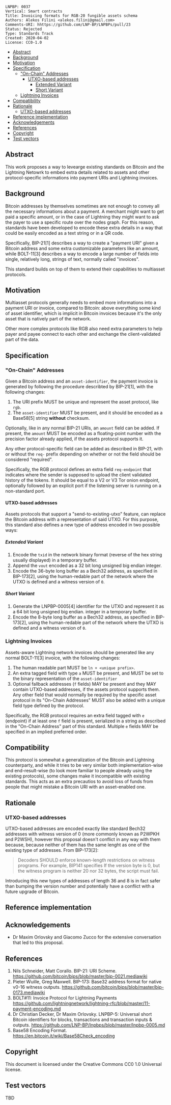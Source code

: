 ```
LNPBP: 0037
Vertical: Smart contracts
Title: Invoicing formats for RGB-20 fungible assets schema
Authors: Alekos Filini <alekos.filini@gmail.com>
Comments-URI: hhttps://github.com/LNP-BP/LNPBPs/pull/23
Status: Rejected
Type: Standards Track
Created: 2020-04-02
License: CC0-1.0
```

- [Abstract](#abstract)
- [Background](#background)
- [Motivation](#motivation)
- [Specification](#specification)
  - ["On-Chain" Addresses](#on-chain-addresses)
    - [UTXO-based addresses](#utxo-based-addresses)
      - [Extended Variant](#extended-variant)
      - [Short Variant](#short-variant)
  - [Lightning Invoices](#lightning-invoices)
- [Compatibility](#compatibility)
- [Rationale](#rationale)
  - [UTXO-based addresses](#utxo-based-addresses-1)
- [Reference implementation](#reference-implementation)
- [Acknowledgements](#acknowledgements)
- [References](#references)
- [Copyright](#copyright)
- [Test vectors](#test-vectors)


## Abstract

This work proposes a way to levearge existing standards on Bitcoin and the Lightning Netowrk to embed
extra details related to assets and other protocol-specific informations into payment URIs and Lightning invoices.


## Background

Bitcoin addresses by themselves sometimes are not enough to convey all the necessary informations about a payment. A
merchant might want to get paid a specific amount, or in the case of Lightning they might want to ask the payer to
use a specific route over the nodes graph. For this reason, standards have been developed to encode these extra
details in a way that could be easily encoded as a text string or in a QR code.

Specifically, BIP-21[1] describes a way to create a "payment URI" given a Bitcoin address and some extra customizable
parameters like an amount, while BOLT-11[3] describes a way to encode a large number of fields into single, relatively
long, strings of text, normally called "invoices".

This standard builds on top of them to extend their capabilities to multiasset protocols.


## Motivation

Multiasset protocols generally needs to embed more informations into a payment URI or invoice, compared to Bitcoin: above
everything some kind of asset identifier, which is implicit in Bitcoin invoices because it's the only asset that is
natively part of the network.

Other more complex protocols like RGB also need extra parameters to help payer and payee connect to each other and
exchange the client-validated part of the data.

## Specification

### "On-Chain" Addresses

Given a Bitcoin address and an `asset-identifier`, the payment invoice is generated by following the procedure
describted by BIP-21[1], with the following changes:

1. The URI prefix MUST be unique and represent the asset protocol, like `rgb`.
2. The `asset-identifier` MUST be present, and it should be encoded as a Base58[5] string **without** checksum.

Optionally, like in any normal BIP-21 URIs, an `amount` field can be added. If present, the `amount` MUST be encoded
as a floating-point number with the precision factor already applied, if the assets protocol supports it.

Any other protocol-specific field can be added as described in BIP-21, with or without the `req-` prefix depending on
whether or not the field should be considered "required".

Specifically, the RGB protocol defines an extra field `req-endpoint` that indicates where the sender is supposed to
upload the client validated history of the tokens. It should be equal to a V2 or V3 Tor onion endpoint, optionally
followed by an explicit port if the listening server is running on a non-standard port.

#### UTXO-based addresses

Assets protocols that support a "send-to-existing-utxo" feature, can replace the Bitcoin address with a representation
of said UTXO. For this purpose, this standard also defines a new type of address encoded in two possible ways:

##### Extended Variant

1. Encode the `txid` in the network binary format (reverse of the hex string usually displayed) in a temporary buffer.
2. Append the `vout` encoded as a 32 bit long unsigned big endian integer.
3. Encode the 36-byte long buffer as a Bech32 address, as specified in BIP-173[2], using the human-redable part of
   the network where the UTXO is defined and a witness version of `0`.

##### Short Variant

1. Generate the LNPBP-0005[4] identifier for the UTXO and represent it as a 64 bit long unsigned big endian.
   integer in a temporary buffer.
2. Encode the 8-byte long buffer as a Bech32 address, as specified in BIP-173[2], using the human-redable part of
   the network where the UTXO is defined and a witness version of `0`.

### Lightning Invoices

Assets-aware Lightning network invoices should be generated like any normal BOLT-11[3] invoice, with the following
changes:

1. The human readable part MUST be `ln + <unique prefix>`.
2. An extra tagged field with type `a` MUST be present, and MUST be set to the binary representation of the
   `asset-identifier`
3. Optional fallback addresses (`f` fields) MAY be present and they MAY contain UTXO-based addresses, if the assets
   protocol supports them. Any other field that would normally be required by the specific asset protocol in its
   "On-Chain Addresses" MUST also be added with a unique field type defined by the protocol.

Specifically, the RGB protocol requires an extra field tagged with `e` (endpoint) if at least one `f` field is present,
serialized in a string as described in the "On-Chain Address" part of this standard. Multiple `e` fields MAY be
specified in an implied preferred order.


## Compatibility

This protocol is somewhat a generalization of the Bitcoin and Lightning counterparty, and while it tries to be very
similar both implementation-wise and end-result-wise (to look more familiar to people already using the existing
protocols), some changes make it incompatible with existing standards. This acts as an extra precautios to avoid loss
of funds from people that might mistake a Bitcoin URI with an asset-enabled one.


## Rationale

### UTXO-based addresses

UTXO-based addresses are encoded exactly like standard Bech32 addresses with witness version of 0 (more commonly known
as P2WPKH and P2WSH), however this proposal doesn't conflict in any way with them because, because neither of them has
the same lenght as one of the existing type of addresses. From BIP-173[2]:

> Decoders SHOULD enforce known-length restrictions on witness programs. For example, BIP141 specifies If the version
> byte is 0, but the witness program is neither 20 nor 32 bytes, the script must fail.

Introducing this new types of addresses of length 36 and 8 is in fact safer than bumping the version number and
potentially have a conflict with a future upgrade of Bitcoin.

## Reference implementation


## Acknowledgements

* Dr Maxim Orlovsky and Giacomo Zucco for the extensive conversation that led to this proposal.


## References

1. Nils Schneider, Matt Corallo. BIP-21: URI Scheme. <https://github.com/bitcoin/bips/blob/master/bip-0021.mediawiki>
2. Pieter Wuille, Greg Maxwell. BIP-173: Base32 address format for native v0-16 witness outputs.
   <https://github.com/bitcoin/bips/blob/master/bip-0173.mediawiki>
3. BOLT#11: Invoice Protocol for Lightning Payments
   <https://github.com/lightningnetwork/lightning-rfc/blob/master/11-payment-encoding.md>
4. Dr Christian Decker, Dr Maxim Orlovsky. LNPBP-5: Universal short Bitcoin identifiers for blocks, transactions
   and transaction inputs & outputs. <https://github.com/LNP-BP/lnpbps/blob/master/lnpbp-0005.md>
5. Base58 Encoding Format. <https://en.bitcoin.it/wiki/Base58Check_encoding>


## Copyright

This document is licensed under the Creative Commons CC0 1.0 Universal license.


## Test vectors

TBD
